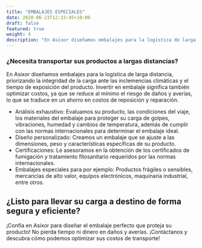 ```yaml
---
title: "EMBALAJES ESPECIALES"
date: 2020-06-23T12:33:45+10:00
draft: false
featured: true
weight: 4
description: "En Asixor diseñamos embalajes para la logística de larga distancia, priorizando la integridad de la carga ante las inclemencias climáticas y el tiempo de exposición del producto."
---
```


### ¿Necesita transportar sus productos a largas distancias?
En Asixor diseñamos embalajes para la logística de larga distancia, priorizando la integridad de la carga ante las inclemencias climáticas y el tiempo de exposición del producto.
Invertir en embalaje significa también optimizar costos, ya que se reduce al mínimo el riesgo de daños y averías, lo que se traduce en un ahorro en costos de reposición y reparación.
*	Análisis exhaustivo: Evaluamos su producto, las condiciones del viaje, los materiales del embalaje para proteger su carga de golpes, vibraciones, humedad y cambios de temperatura, además de cumplir con las normas internacionales para determinar el embalaje ideal.
*	Diseño personalizado: Creamos un embalaje que se ajuste a las dimensiones, peso y características específicas de su producto.
*	Certificaciones: Le asesoramos en la obtención de los certificados de fumigación y tratamiento fitosanitario requeridos por las normas internacionales.
*	Embalajes especiales para por ejemplo: Productos frágiles o sensibles, mercancías de alto valor, equipos electrónicos, maquinaria industrial, entre otros.
## ¿Listo para llevar su carga a destino de forma segura y eficiente? 
¡Confía en Asixor para diseñar el embalaje perfecto que proteja su producto! No pierda tiempo ni dinero en daños y averías. ¡Contáctanos y descubra cómo podemos optimizar sus costos de transporte!
